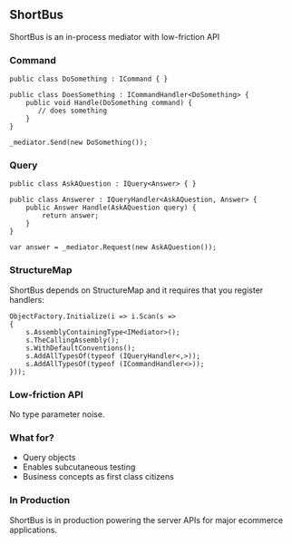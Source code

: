 ## ShortBus
ShortBus is an in-process mediator with low-friction API

### Command
    public class DoSomething : ICommand { }

	public class DoesSomething : ICommandHandler<DoSomething> {
		public void Handle(DoSomething command) {
		   // does something
		}
	}

    _mediator.Send(new DoSomething());



### Query
    public class AskAQuestion : IQuery<Answer> { }

	public class Answerer : IQueryHandler<AskAQuestion, Answer> {
	    public Answer Handle(AskAQuestion query) {			
			return answer;
		}
	}

	var answer = _mediator.Request(new AskAQuestion());
	
### StructureMap
ShortBus depends on StructureMap and it requires that you register 
handlers:

    ObjectFactory.Initialize(i => i.Scan(s =>
    {
        s.AssemblyContainingType<IMediator>();
        s.TheCallingAssembly();
        s.WithDefaultConventions();
        s.AddAllTypesOf(typeof (IQueryHandler<,>));
        s.AddAllTypesOf(typeof (ICommandHandler<>));
    }));	

### Low-friction API
No type parameter noise.

### What for?

* Query objects
* Enables subcutaneous testing
* Business concepts as first class citizens

### In Production
ShortBus is in production powering the server APIs for major ecommerce applications.
